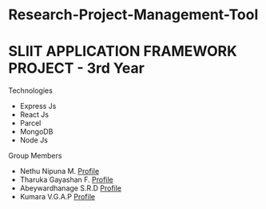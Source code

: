 # Research-Project-Management-Tool
# SLIIT APPLICATION FRAMEWORK PROJECT - 3rd Year

Technologies
* Express Js
* React Js
* Parcel
* MongoDB
* Node Js

Group Members
* Nethu Nipuna M. <a href="https://github.com/nethunipuna7">Profile</a>
* Tharuka Gayashan F. <a href="https://github.com/tharukagayashan">Profile</a>
* Abeywardhanage S.R.D <a href="https://github.com/SachiniRasanga">Profile</a>
* Kumara V.G.A.P <a href="https://github.com/ashanpasindu">Profile</a>

